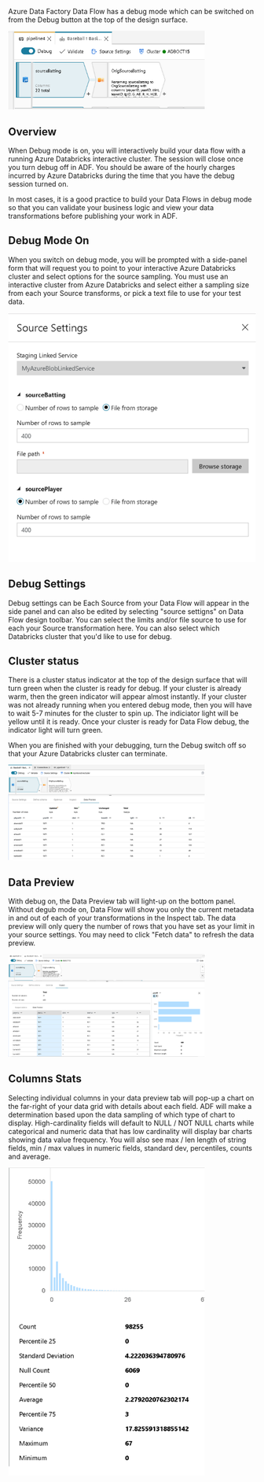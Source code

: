 
Azure Data Factory Data Flow has a debug mode which can be switched on from the Debug button at the top of the design surface.

<img src="../images/debugbutton.png" width="400">

## Overview
When Debug mode is on, you will interactively build your data flow with a running Azure Databricks interactive cluster. The session will close once you turn debug off in ADF. You should be aware of the hourly charges incurred by Azure Databricks during the time that you have the debug session turned on.

In most cases, it is a good practice to build your Data Flows in debug mode so that you can validate your business logic and view your data transformations before publishing your work in ADF.

## Debug Mode On
When you switch on debug mode, you will be prompted with a side-panel form that will request you to point to your interactive Azure Databricks cluster and select options for the source sampling. You must use an interactive cluster from Azure Databricks and select either a sampling size from each your Source transforms, or pick a text file to use for your test data.

<img src="../images/upload.png" width="800">

## Debug Settings
Debug settings can be Each Source from your Data Flow will appear in the side panel and can also be edited by selecting "source settigns" on Data Flow design toolbar. You can select the limits and/or file source to use for each your Source transformation here. You can also select which Databricks cluster that you'd like to use for debug.

## Cluster status
There is a cluster status indicator at the top of the design surface that will turn green when the cluster is ready for debug. If your cluster is already warm, then the green indicator will appear almost instantly. If your cluster was not already running when you entered debug mode, then you will have to wait 5-7 minutes for the cluster to spin up. The indiciator light will be yellow until it is ready. Once your cluster is ready for Data Flow debug, the indicator light will turn green.

When you are finished with your debugging, turn the Debug switch off so that your Azure Databricks cluster can terminate.

<img src="../images/datapreview.png" width="400">

## Data Preview
With debug on, the Data Preview tab will light-up on the bottom panel. Without degub mode on, Data Flow will show you only the current metadata in and out of each of your transformations in the Inspect tab. The data preview will only query the number of rows that you have set as your limit in your source settings. You may need to click "Fetch data" to refresh the data preview.

<img src="../images/stats.png" width="400">

## Columns Stats
Selecting individual columns in your data preview tab will pop-up a chart on the far-right of your data grid with details about each field. ADF will make a determination based upon the data sampling of which type of chart to display. High-cardinality fields will default to NULL / NOT NULL charts while categorical and numeric data that has low cardinality will display bar charts showing data value frequency. You will also see max / len length of string fields, min / max values in numeric fields, standard dev, percentiles, counts and average. 

<img src="../images/chart.png" width="400">
